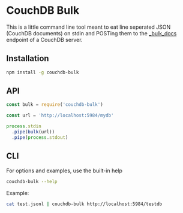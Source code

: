 # CouchDB Bulk

This is a little command line tool meant to eat line seperated JSON (CouchDB documents)
on stdin and POSTing them to the 
[_bulk_docs](http://docs.couchdb.org/en/stable/api/database/bulk-api.html#db-bulk-docs) 
endpoint of a CouchDB server.

## Installation

```sh
npm install -g couchdb-bulk
```

## API
```js
const bulk = require('couchdb-bulk')

const url = 'http://localhost:5984/mydb'

process.stdin
  .pipe(bulk(url))
  .pipe(process.stdout)
```

## CLI
For options and examples, use the built-in help

```sh
couchdb-bulk --help
```

Example:

```sh
cat test.jsonl | couchdb-bulk http://localhost:5984/testdb
```
